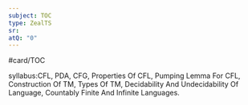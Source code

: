 ```yaml
---
subject: TOC
type: ZealTS
sr:
atQ: "0"
---
```

#card/TOC 

syllabus:CFL, PDA, CFG, Properties Of CFL, Pumping Lemma For CFL, Construction Of TM, Types Of TM, Decidability And Undecidability Of Language, Countably Finite And Infinite Languages.
